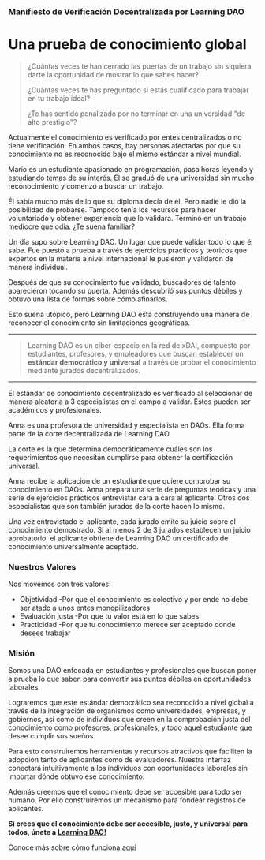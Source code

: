 ### Manifiesto de Verificación Decentralizada por Learning DAO
# Una prueba de conocimiento global

> ¿Cuántas veces te han cerrado las puertas de un trabajo sin siquiera darte la oportunidad de mostrar lo que sabes hacer?
> 
> ¿Cuántas veces te has preguntado si estás cualificado para trabajar en tu trabajo ideal?
> 
> ¿Te has sentido penalizado por no terminar en una universidad "de alto prestigio"?
> 

Actualmente el conocimiento es verificado por entes centralizados o no tiene verificación. En ambos casos, hay personas afectadas por que su conocimiento no es reconocido bajo el mismo estándar a nivel mundial.

Mario es un estudiante apasionado en programación, pasa horas leyendo y estudiando temas de su interés.
Él se graduó de una universidad sin mucho reconocimiento y comenzó a buscar un trabajo.

Él sabía mucho más de lo que su diploma decía de él. Pero nadie le dió la posibilidad de probarse.
Tampoco tenía los recursos para hacer voluntariado y obtener experiencia que lo validara. Terminó en un trabajo mediocre que odia.
¿Te suena familiar?

Un día supo sobre Learning DAO. Un lugar que puede validar todo lo que él sabe. Fue puesto a prueba a través de ejercicios prácticos y teóricos que expertos en la materia a nivel internacional le pusieron y validaron de manera individual.

Después de que su conocimiento fue validado, buscadores de talento aparecieron tocando su puerta. Además descubrió sus puntos débiles y obtuvo una lista de formas sobre cómo afinarlos.

Esto suena utópico, pero Learning DAO está construyendo una manera de reconocer el conocimiento sin limitaciones geográficas.


---


> Learning DAO es un ciber-espacio en la red de xDAI, compuesto por estudiantes, profesores, y empleadores que buscan establecer un **estándar democrático y universal** a través de probar el conocimiento mediante jurados decentralizados.


---

El estándar de conocimiento decentralizado es verificado al seleccionar de manera aleatoria a 3 especialistas en el campo a validar. Estos pueden ser académicos y profesionales.

Anna es una profesora de universidad y especialista en DAOs. Ella forma parte de la corte decentralizada de Learning DAO.

La corte es la que determina democráticamente cuáles son los requerimientos que necesitan cumplirse para obtener la certificación universal.

Anna recibe la aplicación de un estudiante que quiere comprobar su conocimiento en DAOs. Anna prepara una serie de preguntas teóricas y una serie de ejercicios prácticos entrevistar cara a cara al aplicante.
Otros dos especialistas que son también jurados de la corte hacen lo mismo.

Una vez entrevistado el aplicante, cada jurado emite su juicio sobre el conocimiento demostrado. Si al menos 2 de 3 jurados establecen un juicio aprobatorio, el aplicante obtiene de Learning DAO un certificado de conocimiento universalmente aceptado.

### Nuestros Valores
Nos movemos con tres valores:
* Objetividad -Por que el conocimiento es colectivo y por ende no debe ser atado a unos entes monopilizadores
* Evaluación justa -Por que tu valor está en lo que sabes
* Practicidad -Por que tu conocimiento merece ser aceptado donde desees trabajar

 ### Misión
Somos una DAO enfocada en estudiantes y profesionales que buscan poner a prueba lo que saben para convertir sus puntos débiles en oportunidades laborales.

Lograremos que este estándar democrático sea reconocido a nivel global a través de la integración de organismos como universidades, empresas, y gobiernos, así como de individuos que creen en la comprobación justa del conocimiento como profesores, profesionales, y todo aquel estudiante que desee cumplir sus sueños.

Para esto construiremos herramientas y recursos atractivos que faciliten la adopción tanto de aplicantes como de evaluadores. Nuestra interfaz conectará intuitivamente a los individuos con oportunidades laborales sin importar dónde obtuvo ese conocimiento.

Además creemos que el conocimiento debe ser accesible para todo ser humano. Por ello construiremos un mecanismo para fondear registros de aplicantes.

**Si crees que el conocimiento debe ser accesible, justo, y universal para todos, únete a [Learning DAO!](https://xdai.colony.io/colony/daolearning)**

Conoce más sobre cómo funciona [aquí](https://youtu.be/17n-HPmzR2I)
